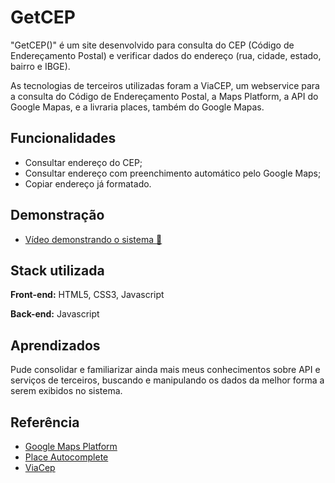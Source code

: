 
# GetCEP

"GetCEP()" é um site desenvolvido para consulta do CEP (Código de Endereçamento 
Postal) e verificar dados do endereço (rua, cidade, estado, bairro e IBGE). 

As tecnologias de terceiros utilizadas foram a ViaCEP, um webservice para a consulta do 
Código de Endereçamento Postal, a Maps Platform, a API do Google Mapas, e a livraria 
places, também do Google Mapas. 


## Funcionalidades

- Consultar endereço do CEP;
- Consultar endereço com preenchimento         automático pelo Google Maps;
- Copiar endereço já formatado.



## Demonstração

- [Vídeo demonstrando o sistema 🔗](https://drive.google.com/file/d/19fPx5VjHms4tWl9on4fRXvxJT2Nzp8Kt/view?usp=sharing)


## Stack utilizada

**Front-end:** HTML5, CSS3, Javascript

**Back-end:** Javascript


## Aprendizados

Pude consolidar e familiarizar ainda mais meus conhecimentos sobre API e serviços de terceiros, buscando e manipulando os dados da melhor forma a serem exibidos no sistema. 

## Referência

 - [Google Maps Platform](https://mapsplatform.google.com/)
 - [Place Autocomplete](https://console.cloud.google.com/google/maps-apis/discover/autocomplete?authuser=1&project=bright-petal-416303)
 - [ViaCep](https://viacep.com.br/)


